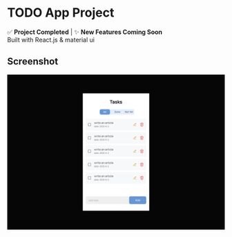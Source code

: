 # TODO App Project

✅ **Project Completed** | ✨ **New Features Coming Soon**  
Built with React.js & material ui

## Screenshot  
![Design Demo](/src/assets/Desktop%20-%2011.png)  

